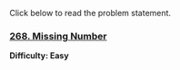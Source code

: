 Click below to read the problem statement.
### [268. Missing Number](https://leetcode.com/problems/missing-number/description/)
**Difficulty: Easy**



